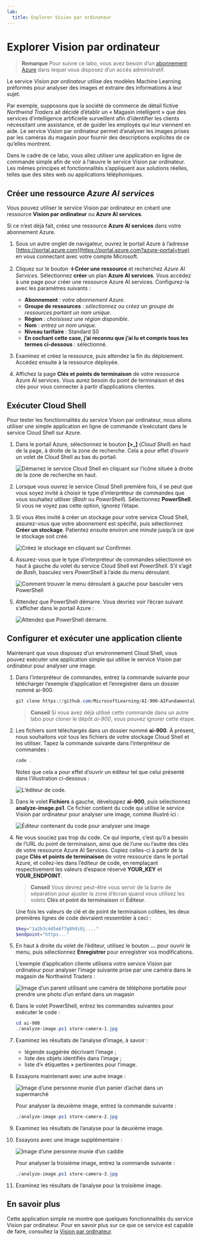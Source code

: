 ```yaml
---
lab:
  title: Explorer Vision par ordinateur
---
```


# Explorer Vision par ordinateur

> **Remarque** Pour suivre ce labo, vous avez besoin d’un [abonnement Azure](https://azure.microsoft.com/free?azure-portal=true) dans lequel vous disposez d’un accès administratif.

Le service *Vision par ordinateur* utilise des modèles Machine Learning préformés pour analyser des images et extraire des informations à leur sujet.

Par exemple, supposons que la société de commerce de détail fictive *Northwind Traders* ait décidé d’établir un « Magasin intelligent » que des services d’intelligence artificielle surveillent afin d’identifier les clients nécessitant une assistance, et de guider les employés qui leur viennent en aide. Le service Vision par ordinateur permet d’analyser les images prises par les caméras du magasin pour fournir des descriptions explicites de ce qu’elles montrent.

Dans le cadre de ce labo, vous allez utiliser une application en ligne de commande simple afin de voir à l’œuvre le service Vision par ordinateur. Les mêmes principes et fonctionnalités s’appliquent aux solutions réelles, telles que des sites web ou applications téléphoniques.

## Créer une ressource *Azure AI services*

Vous pouvez utiliser le service Vision par ordinateur en créant une ressource **Vision par ordinateur** ou **Azure AI services**.

Si ce n’est déjà fait, créez une ressource **Azure AI services** dans votre abonnement Azure.

1. Sous un autre onglet de navigateur, ouvrez le portail Azure à l’adresse [https://portal.azure.com](https://portal.azure.com?azure-portal=true) en vous connectant avec votre compte Microsoft.

1. Cliquez sur le bouton **&#65291;Créer une ressource** et recherchez *Azure AI Services*. Sélectionnez **créer** un plan **Azure AI services**. Vous accédez à une page pour créer une ressource Azure AI services. Configurez-la avec les paramètres suivants :
    - **Abonnement** : *votre abonnement Azure*.
    - **Groupe de ressources** : *sélectionnez ou créez un groupe de ressources portant un nom unique*.
    - **Région** : *choisissez une région disponible*.
    - **Nom** : *entrez un nom unique.*
    - **Niveau tarifaire** : Standard S0
    - **En cochant cette case, j’ai reconnu que j’ai lu et compris tous les termes ci-dessous** : sélectionné.

1. Examinez et créez la ressource, puis attendez la fin du déploiement. Accédez ensuite à la ressource déployée.

1. Affichez la page **Clés et points de terminaison** de votre ressource Azure AI services. Vous aurez besoin du point de terminaison et des clés pour vous connecter à partir d’applications clientes.

## Exécuter Cloud Shell

Pour tester les fonctionnalités du service Vision par ordinateur, nous allons utiliser une simple application en ligne de commande s’exécutant dans le service Cloud Shell sur Azure.

1. Dans le portail Azure, sélectionnez le bouton **[>_]** (*Cloud Shell*) en haut de la page, à droite de la zone de recherche. Cela a pour effet d’ouvrir un volet de Cloud Shell au bas du portail.

    ![Démarrez le service Cloud Shell en cliquant sur l’icône située à droite de la zone de recherche en haut.](media/analyze-images-computer-vision-service/powershell-portal-guide-1.png)

1. Lorsque vous ouvrez le service Cloud Shell première fois, il se peut que vous soyez invité à choisir le type d’interpréteur de commandes que vous souhaitez utiliser (*Bash* ou *PowerShell*). Sélectionnez **PowerShell**. Si vous ne voyez pas cette option, ignorez l’étape.  

1. Si vous êtes invité à créer un stockage pour votre service Cloud Shell, assurez-vous que votre abonnement est spécifié, puis sélectionnez **Créer un stockage**. Patientez ensuite environ une minute jusqu’à ce que le stockage soit créé.

    ![Créez le stockage en cliquant sur Confirmer.](media/analyze-images-computer-vision-service/powershell-portal-guide-2.png)

1. Assurez-vous que le type d’interpréteur de commandes sélectionné en haut à gauche du volet du service Cloud Shell est *PowerShell*. S’il s’agit de *Bash*, basculez vers *PowerShell* à l’aide du menu déroulant.

    ![Comment trouver le menu déroulant à gauche pour basculer vers PowerShell](media/analyze-images-computer-vision-service/powershell-portal-guide-3.png)

1. Attendez que PowerShell démarre. Vous devriez voir l’écran suivant s’afficher dans le portail Azure :  

    ![Attendez que PowerShell démarre.](media/analyze-images-computer-vision-service/powershell-prompt.png)

## Configurer et exécuter une application cliente

Maintenant que vous disposez d’un environnement Cloud Shell, vous pouvez exécuter une application simple qui utilise le service Vision par ordinateur pour analyser une image.

1. Dans l’interpréteur de commandes, entrez la commande suivante pour télécharger l’exemple d’application et l’enregistrer dans un dossier nommé ai-900.

    ```PowerShell
    git clone https://github.com/MicrosoftLearning/AI-900-AIFundamentals ai-900
    ```

    > **Conseil** Si vous avez déjà utilisé cette commande dans un autre labo pour cloner le dépôt *ai-900*, vous pouvez ignorer cette étape.

1. Les fichiers sont téléchargés dans un dossier nommé **ai-900**. À présent, nous souhaitons voir tous les fichiers de votre stockage Cloud Shell et les utiliser. Tapez la commande suivante dans l’interpréteur de commandes :

    ```PowerShell
    code .
    ```

    Notez que cela a pour effet d’ouvrir un éditeur tel que celui présenté dans l’illustration ci-dessous :

    ![L’éditeur de code.](media/analyze-images-computer-vision-service/powershell-portal-guide-4.png)

1. Dans le volet **Fichiers** à gauche, développez **ai-900**, puis sélectionnez **analyze-image.ps1**. Ce fichier contient du code qui utilise le service Vision par ordinateur pour analyser une image, comme illustré ici :

    ![Éditeur contenant du code pour analyser une image](media/analyze-images-computer-vision-service/analyze-image-code.png)

1. Ne vous souciez pas trop du code. Ce qui importe, c’est qu’il a besoin de l’URL du point de terminaison, ainsi que de l’une ou l’autre des clés de votre ressource Azure AI Services. Copiez celles-ci à partir de la page **Clés et points de terminaison** de votre ressource dans le portail Azure, et collez-les dans l’éditeur de code, en remplaçant respectivement les valeurs d’espace réservé **YOUR_KEY** et **YOUR_ENDPOINT**.

    > **Conseil** Vous devrez peut-être vous servir de la barre de séparation pour ajuster la zone d’écran quand vous utilisez les volets **Clés et point de terminaison** et **Éditeur**.

    Une fois les valeurs de clé et de point de terminaison collées, les deux premières lignes de code devraient ressembler à ceci :

    ```PowerShell
    $key="1a2b3c4d5e6f7g8h9i0j...."    
    $endpoint="https..."
    ```

1. En haut à droite du volet de l’éditeur, utilisez le bouton **...** pour ouvrir le menu, puis sélectionnez **Enregistrer** pour enregistrer vos modifications.

    L’exemple d’application cliente utilisera votre service Vision par ordinateur pour analyser l’image suivante prise par une caméra dans le magasin de Northwind Traders :

    ![Image d’un parent utilisant une caméra de téléphone portable pour prendre une photo d’un enfant dans un magasin](media/analyze-images-computer-vision-service/store-camera-1.jpg)

1. Dans le volet PowerShell, entrez les commandes suivantes pour exécuter le code :

    ```PowerShell
    cd ai-900
    ./analyze-image.ps1 store-camera-1.jpg
    ```

1. Examinez les résultats de l’analyse d’image, à savoir :
    - légende suggérée décrivant l’image ;
    - liste des objets identifiés dans l’image ;
    - liste d’« étiquettes » pertinentes pour l’image.

1. Essayons maintenant avec une autre image :

    ![Image d’une personne munie d’un panier d’achat dans un supermarché](media/analyze-images-computer-vision-service/store-camera-2.jpg)

    Pour analyser la deuxième image, entrez la commande suivante :

    ```PowerShell
    ./analyze-image.ps1 store-camera-2.jpg
    ```

1. Examinez les résultats de l’analyse pour la deuxième image.

1. Essayons avec une image supplémentaire :

    ![Image d’une personne munie d’un caddie](media/analyze-images-computer-vision-service/store-camera-3.jpg)

    Pour analyser la troisième image, entrez la commande suivante :

    ```PowerShell
    ./analyze-image.ps1 store-camera-3.jpg
    ```

1. Examinez les résultats de l’analyse pour la troisième image.

## En savoir plus

Cette application simple ne montre que quelques fonctionnalités du service Vision par ordinateur. Pour en savoir plus sur ce que ce service est capable de faire, consultez la [Vision par ordinateur](https://azure.microsoft.com/products/ai-services?activetab=pivot:visiontab).
